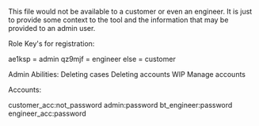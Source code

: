 This file would not be available to a customer or even an engineer. It is just to provide some context to the tool and the information that may be provided to an admin user.


Role Key's for registration:

ae1ksp = admin
qz9mjf = engineer
else = customer

Admin Abilities:
Deleting cases
Deleting accounts WIP
Manage accounts



Accounts:

customer_acc:not_password
admin:password
bt_engineer:password
engineer_acc:password
